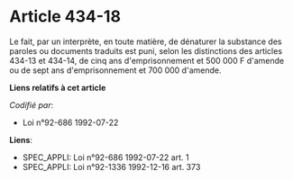 # Article 434-18

Le fait, par un interprète, en toute matière, de dénaturer la substance des paroles ou documents traduits est puni, selon les
distinctions des articles 434-13 et 434-14, de cinq ans d'emprisonnement et 500 000 F d'amende ou de sept ans
d'emprisonnement et 700 000 d'amende.

**Liens relatifs à cet article**

_Codifié par_:

  - Loi n°92-686 1992-07-22

**Liens**:

  - SPEC_APPLI: Loi n°92-686 1992-07-22 art. 1
  - SPEC_APPLI: Loi n°92-1336 1992-12-16 art. 373
